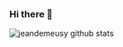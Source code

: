 ### Hi there 👋

![jeandemeusy github stats](https://github-readme-stats.vercel.app/api?username=jeandemeusy&show_borders=false&count_private=true&show_icons=true&include_all_commits=true&bg_color=0D1117&title_color=56A1F7&text_color=8B949E&icon_color=56A1F7&hide=stars)


